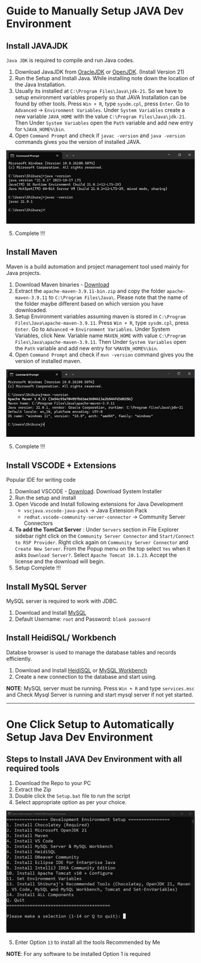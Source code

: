 # Guide to Manually Setup JAVA Dev Environment

## Install JAVAJDK
`Java JDK` is required to compile and run Java codes.

1. Download JavaJDK from [OracleJDK](https://www.oracle.com/in/java/technologies/downloads/) or [OpenJDK](https://learn.microsoft.com/en-us/java/openjdk/download). (Install Version 21)
2. Run the Setup and Install Java. While installing note down the location of the Java Installation.
3. Usually its installed at `C:\Program Files\Java\jdk-21`. So we have to setup environment variables properly so that JAVA Installation can be found by other tools. Press `Win + R`, type `sysdm.cpl`, press `Enter`. Go to `Advanced` → `Environment Variables`. Under `System Variables` create a new variable `JAVA_HOME` with the value `C:\Program Files\Java\jdk-21`. Then Under `System Variables` open the `Path` variable and add new entry for `%JAVA_HOME%\bin`.
4. Open `Command Prompt` and check if `javac -version` and `java -version` commands gives you the version of installed JAVA.

![Java Installed](images/java%20version.png)


5. Complete !!!

## Install Maven
Maven is a build automation and project management tool used mainly for Java projects.

1. Download Maven binaries - [Download](https://maven.apache.org/download.cgi)
2. Extract the `apache-maven-3.9.11-bin.zip` and copy the folder `apache-maven-3.9.11` to `C:\Program Files\Java\`. Please note that the name of the folder maybe different based on which version you have downloaded. 
3. Setup Environment variables assuming maven is stored in `C:\Program Files\Java\apache-maven-3.9.11`.  Press `Win + R`, type `sysdm.cpl`, press `Enter`. Go to `Advanced` → `Environment Variables`. Under System Variables, click New. Variable name `MAVEN_HOME` with value `C:\Program Files\Java\apache-maven-3.9.11`. Then Under `System Variables` open the `Path` variable and add new entry for `%MAVEN_HOME%\bin`. 
4. Open `Command Prompt` and check if `mvn -version` command gives you the version of installed maven.

![Maven Installed](images/maven%20version.png)

5. Complete !!!

## Install VSCODE + Extensions
Popular IDE for writing code

1. Download VSCODE - [Download](https://code.visualstudio.com/download#). Download System Installer
2. Run the setup and install
3. Open Vscode and Install following extensions for Java Development
   - `vscjava.vscode-java-pack` → Java Extension Pack
   - `redhat.vscode-community-server-connector` → Community Server Connectors
4. **To add the TomCat Server** : Under `Servers` section in File Explorer sidebar right click on the `Community Server Connector` and `Start/Connect to RSP Provider`. Right click again on `Community Server Connector` and `Create New Server`. From the Popup menu on the top select `Yes` when it asks `Download Server?`. Select `Apache Tomcat 10.1.23`. Accept the license and the download will begin.
5. Setup Complete !!!

## Install MySQL Server
MySQL server is required to work with JDBC.

1. Download and Install [MySQL](https://dev.mysql.com/downloads/mysql/)
2. Default Username: `root` and Password: `blank password`

## Install HeidiSQL/ Workbench
Databse browser is used to manage the database tables and records efficiently.

1. Download and Install [HeidiSQL](https://www.heidisql.com/download.php) or [MySQL Workbench](https://dev.mysql.com/downloads/workbench/)
2. Create a new connection to the database and start using.

**NOTE**: MySQL server must be running. Press `Win + R` and type `services.msc` and Check Mysql Server is running and start mysql server if not yet started.

---


# One Click Setup to Automatically Setup Java Dev Environment

## Steps to Install JAVA Dev Environment with all required tools 

1. Download the Repo to your PC
2. Extract the Zip
3. Double click the `Setup.bat` file to run the script
4. Select appropriate option as per your choice.

![Setup](images/img1.png)

5. Enter Option `13` to install all the tools Recommended by Me

**NOTE**: For any software to be installed Option 1 is required